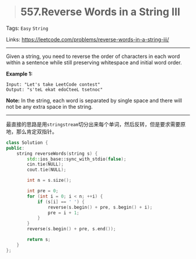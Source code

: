 > # 557.Reverse Words in a String III

Tags: `Easy` `String`

Links: https://leetcode.com/problems/reverse-words-in-a-string-iii/

-----

Given a string, you need to reverse the order of characters in each word within a sentence while still preserving whitespace and initial word order.

**Example 1:**

```
Input: "Let's take LeetCode contest"
Output: "s'teL ekat edoCteeL tsetnoc"
```

**Note:** In the string, each word is separated by single space and there will not be any extra space in the string.

------

最直接的思路是用`stringstream`切分出来每个单词，然后反转，但是要求需要原地，那么肯定双指针。

```c++
class Solution {
public:
    string reverseWords(string s) {
        std::ios_base::sync_with_stdio(false);
        cin.tie(NULL);
        cout.tie(NULL);

        int n = s.size();

        int pre = 0;
        for (int i = 0; i < n; ++i) {
            if (s[i] == ' ') {
                reverse(s.begin() + pre, s.begin() + i);
                pre = i + 1;
            }
        }
        reverse(s.begin() + pre, s.end());

        return s;
    }
};
```

